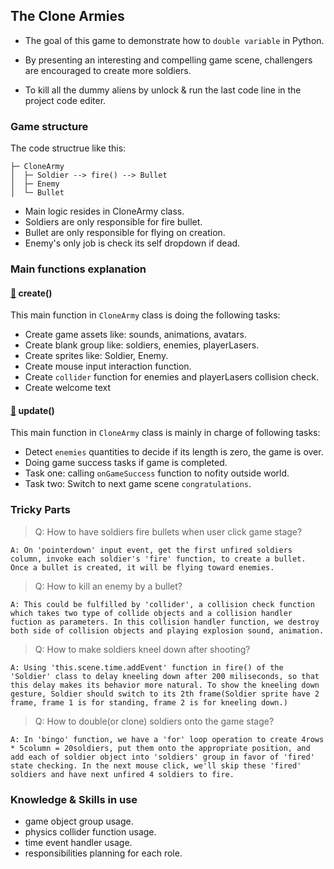 ## The Clone Armies

- The goal of this game to demonstrate how to `double variable` in Python. 

- By presenting an interesting and compelling game scene, challengers are encouraged to create more soldiers.

- To kill all the dummy aliens by unlock & run the last code line in the project code editer.

### Game structure

The code structrue like this:

```
├─ CloneArmy
│  ├─ Soldier --> fire() --> Bullet
│  ├─ Enemy
│  └─ Bullet
```

- Main logic resides in CloneArmy class.
- Soldiers are only responsible for fire bullet.
- Bullet are only responsible for flying on creation.
- Enemy's only job is check its self dropdown if dead.

### Main functions explanation

#### [📎](#/disclosure?line=32) create()

This main function in `CloneArmy` class is doing the following tasks:

- Create game assets like: sounds, animations, avatars.
- Create blank group like: soldiers, enemies, playerLasers.
- Create sprites like: Soldier, Enemy.
- Create mouse input interaction function.
- Create `collider` function for enemies and playerLasers collision check.
- Create welcome text

#### [📎](#/disclosure?line=158) update()

This main function in `CloneArmy` class is mainly in charge of following tasks:

- Detect `enemies` quantities to decide if its length is zero, the game is over.
- Doing game success tasks if game is completed. 
- Task one: calling `onGameSuccess` function to nofity outside world.
- Task two: Switch to next game scene `congratulations`.

### Tricky Parts

> Q: How to have soldiers fire bullets when user click game stage?

```
A: On 'pointerdown' input event, get the first unfired soldiers column, invoke each soldier's 'fire' function, to create a bullet. Once a bullet is created, it will be flying toward enemies.
```

> Q: How to kill an enemy by a bullet?

```
A: This could be fulfilled by 'collider', a collision check function which takes two type of collide objects and a collision handler fuction as parameters. In this collision handler function, we destroy both side of collision objects and playing explosion sound, animation.
```

> Q: How to make soldiers kneel down after shooting?

```
A: Using 'this.scene.time.addEvent' function in fire() of the 'Soldier' class to delay kneeling down after 200 miliseconds, so that this delay makes its behavior more natural. To show the kneeling down gesture, Soldier should switch to its 2th frame(Soldier sprite have 2 frame, frame 1 is for standing, frame 2 is for kneeling down.)
```

> Q: How to double(or clone) soldiers onto the game stage?

```
A: In 'bingo' function, we have a 'for' loop operation to create 4rows * 5column = 20soldiers, put them onto the appropriate position, and add each of soldier object into 'soldiers' group in favor of 'fired' state checking. In the next mouse click, we'll skip these 'fired' soldiers and have next unfired 4 soldiers to fire.
```

### Knowledge & Skills in use

- game object group usage.
- physics collider function usage.
- time event handler usage.
- responsibilities planning for each role.